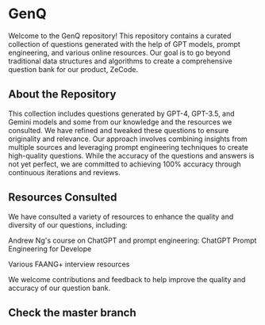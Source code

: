 # GenQ
Welcome to the GenQ repository! This repository contains a curated collection of questions generated with the help of GPT models, prompt engineering, and various online resources. Our goal is to go beyond traditional data structures and algorithms to create a comprehensive question bank for our product, ZeCode.

About the Repository
-----------------------------------------------------------------------------------------------------------------------------------------------------------------------------------------------------------------
This collection includes questions generated by GPT-4, GPT-3.5, and Gemini models and some from our knowledge and the resources we consulted. We have refined and tweaked these questions to ensure originality and relevance. Our approach involves combining insights from multiple sources and leveraging prompt engineering techniques to create high-quality questions. While the accuracy of the questions and answers is not yet perfect, we are committed to achieving 100% accuracy through continuous iterations and reviews.

Resources Consulted
-----------------------------------------------------------------------------------------------------------------------------------------------------------------------------------------------------------------
We have consulted a variety of resources to enhance the quality and diversity of our questions, including:

Andrew Ng's course on ChatGPT and prompt engineering: ChatGPT Prompt Engineering for Develope

Various FAANG+ interview resources

We welcome contributions and feedback to help improve the quality and accuracy of our question bank.

Check the master branch
-----------------------
